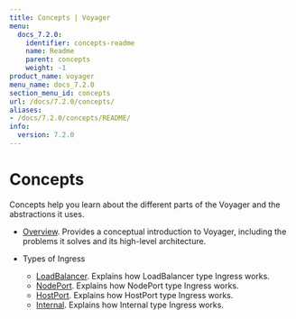 ```yaml
---
title: Concepts | Voyager
menu:
  docs_7.2.0:
    identifier: concepts-readme
    name: Readme
    parent: concepts
    weight: -1
product_name: voyager
menu_name: docs_7.2.0
section_menu_id: concepts
url: /docs/7.2.0/concepts/
aliases:
- /docs/7.2.0/concepts/README/
info:
  version: 7.2.0
---
```


# Concepts

Concepts help you learn about the different parts of the Voyager and the abstractions it uses.

- [Overview](/docs/7.2.0/concepts/overview). Provides a conceptual introduction to Voyager, including the problems it solves and its high-level architecture.

- Types of Ingress
  - [LoadBalancer](/docs/7.2.0/concepts/ingress-types/loadbalancer). Explains how LoadBalancer type Ingress works.
  - [NodePort](/docs/7.2.0/concepts/ingress-types/nodeport). Explains how NodePort type Ingress works.
  - [HostPort](/docs/7.2.0/concepts/ingress-types/hostport). Explains how HostPort type Ingress works.
  - [Internal](/docs/7.2.0/concepts/ingress-types/internal). Explains how Internal type Ingress works.
